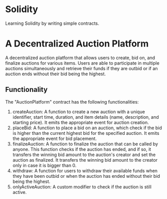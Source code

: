 # Solidity
Learning Solidity by writing simple contracts.

# A Decentralized Auction Platform
A decentralized auction platform that allows users to create, bid on, and finalize auctions for various items. Users are able to participate in multiple auctions simultaneously and retrieve their funds if they are outbid or if an auction ends without their bid being the highest.

## Functionality
The "AuctionPlatform" contract has the following functionalities:

1. createAuction: A function to create a new auction with a unique identifier, start time, duration, and item details (name, description, and starting price). It emits the appropriate event for auction creation.
2. placeBid: A function to place a bid on an auction, which check if the bid is higher than the current highest bid for the specified auction. It emits the appropriate event for bid placement.
3. finalizeAuction: A function to finalize the auction that can be called by anyone. This function checks if the auction has ended, and if so, it transfers the winning bid amount to the auction's creator and set the auction as finalized. It transfers the winning bid amount to the creator only in case it is bigger than 0.
4. withdraw: A function for users to withdraw their available funds when they have been outbid or when the auction has ended without their bid being the highest.
5. onlyActiveAuction: A custom modifier to check if the auction is still active.
